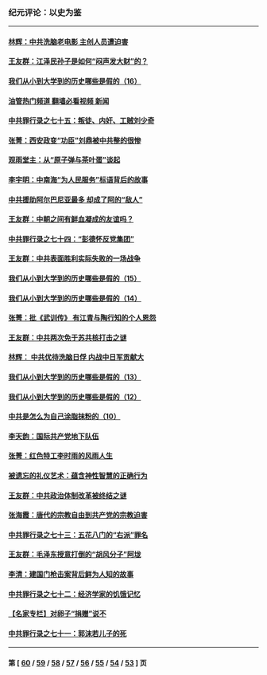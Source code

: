 ### 纪元评论：以史为鉴
---
#### [林辉：中共洗脑老电影 主创人员遭迫害](../../pages/nsc1028/n13699437.md?04070330) 
#### [王友群：江泽民孙子是如何“闷声发大财”的？](../../pages/nsc1028/n13693213.md?04070330) 
#### [我们从小到大学到的历史哪些是假的（16）](../../pages/nsc1028/n13692503.md?04070330) 
#### [油管热门频道 翻墙必看视频 新闻](ok?04070330)
#### [中共罪行录之七十五：叛徒、内奸、工贼刘少奇](../../pages/nsc1028/n13688599.md?04070330) 
#### [张菁：西安政变“功臣”刘鼎被中共整的很惨](../../pages/nsc1028/n13679371.md?04070330) 
#### [观雨堂主：从“原子弹与茶叶蛋”谈起](../../pages/nsc1028/n13677405.md?04070330) 
#### [李宇明：中南海“为人民服务”标语背后的故事](../../pages/nsc1028/n13677266.md?04070330) 
#### [中共援助阿尔巴尼亚最多 却成了阿的“敌人”](../../pages/nsc1028/n13675049.md?04070330) 
#### [王友群：中朝之间有鲜血凝成的友谊吗？](../../pages/nsc1028/n13660401.md?04070330) 
#### [中共罪行录之七十四：“彭德怀反党集团”](../../pages/nsc1028/n13655741.md?04070330) 
#### [王友群：中共表面胜利实际失败的一场战争](../../pages/nsc1028/n13643934.md?04070330) 
#### [我们从小到大学到的历史哪些是假的（15）](../../pages/nsc1028/n13632791.md?04070330) 
#### [我们从小到大学到的历史哪些是假的（14）](../../pages/nsc1028/n13630207.md?04070330) 
#### [张菁：批《武训传》 有江青与陶行知的个人恩怨](../../pages/nsc1028/n13629055.md?04070330) 
#### [王友群：中共两次免于苏共核打击之谜](../../pages/nsc1028/n13624529.md?04070330) 
#### [林辉： 中共优待洗脑日俘 内战中日军贡献大](../../pages/nsc1028/n13624644.md?04070330) 
#### [我们从小到大学到的历史哪些是假的（13）](../../pages/nsc1028/n13623863.md?04070330) 
#### [我们从小到大学到的历史哪些是假的（12）](../../pages/nsc1028/n13619491.md?04070330) 
#### [中共是怎么为自己涂脂抹粉的（10）](../../pages/nsc1028/n13615970.md?04070330) 
#### [李天韵：国际共产党地下队伍](../../pages/nsc1028/n13611808.md?04070330) 
#### [张菁：红色特工李时雨的风雨人生](../../pages/nsc1028/n13609187.md?04070330) 
#### [被遗忘的礼仪艺术：蕴含神性智慧的正确行为](../../pages/nsc1028/n13607119.md?04070330) 
#### [王友群：中共政治体制改革被终结之谜](../../pages/nsc1028/n13606004.md?04070330) 
#### [张海霞：唐代的宗教自由到共产党的宗教迫害](../../pages/nsc1028/n13604693.md?04070330) 
#### [中共罪行录之七十三：五花八门的“右派”罪名](../../pages/nsc1028/n13598550.md?04070330) 
#### [王友群：毛泽东授意打倒的“胡风分子”阿垅](../../pages/nsc1028/n13592541.md?04070330) 
#### [李清：建国门枪击案背后鲜为人知的故事](../../pages/nsc1028/n13589079.md?04070330) 
#### [中共罪行录之七十二：经济学家的饥饿记忆](../../pages/nsc1028/n13586930.md?04070330) 
#### [【名家专栏】对卵子“捐赠”说不](../../pages/nsc1028/n13581506.md?04070330) 
#### [中共罪行录之七十一：郭沫若儿子的死](../../pages/nsc1028/n13583779.md?04070330) 

---
#### 第 [ [60](./60.md?04070330) / [59](./59.md?04070330) / [58](./58.md?04070330) / [57](./57.md?04070330) / [56](./56.md?04070330) / [55](./55.md?04070330) / [54](./54.md?04070330) / [53](./53.md?04070330) ] 页
